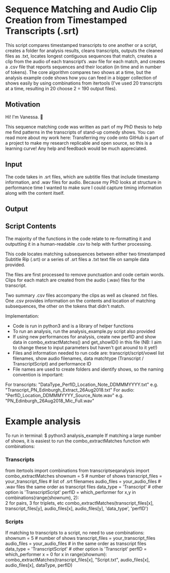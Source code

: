 # Sequence Matching and Audio Clip Creation from Timestamped Transcripts (.srt)

This script compares timestamped transcripts to one another or a script, creates a folder for analysis results, cleans transcripts, outputs the cleaned files as .txt, locates longest contiguous sequences that match, creates a clip from the audio of each transcript’s .wav file for each match, and creates a .csv file that reports sequences and their location (in time and in number of tokens). The core algorithm compares two shows at a time, but the analysis example code shows how you can feed in a bigger collection of shows easily by using combinations from itertools (I've used 20 transcripts at a time, resulting in 20 choose 2 = 190 output files).

## Motivation
Hi! I'm Vanessa. :wave:

This sequence matching code was written as part of my PhD thesis to help me find patterns in the transcripts of stand-up comedy shows. You can read more about my work here: 
Transferring my code onto GitHub is part of a project to make my research replicable and open source, so this is a learning curve! Any help and feedback would be much appreciated.

## Input
The code takes in .srt files, which are subtitle files that include timestamp information, and .wav files for audio. Because my PhD looks at structure in performance time I wanted to make sure I could capture timing information along with the content itself.

## Output

## Script Contents
The majority of the functions in the code relate to re-formatting it and outputting it in a human-readable .csv to help with further processing.

This code locates matching subsequences between either two timestamped Subtitle Rip (.srt) or a series of .srt files a .txt text file on sample data provided.  

The files are first processed to remove punctuation and code certain words. Clips for each match are created from the audio (.wav) files for the transcript.

Two summary .csv files accompany the clips as well as cleaned .txt files. One .csv provides information on the contents and location of matching subsequences, the other on the tokens that didn't match.

Implementation:
- Code is run in python3 and is a library of helper functions
- To run an analysis, run the analysis_example.py script also provided
- If using new performances for analysis, create new perfID and show data in combo_extractMatches() and get_showID() in this file (NB: I aim to change these to input parameters but haven't got around to it yet!)
- Files and information needed to run code are: transcript/script/vowel list filenames, show audio filenames, data matchtype (Transcript / TranscriptScript) and performance ID
- File names are used to create folders and identify shows, so the naming convention is important: 

For transcripts: "DataType_PerfID_Location_Note_DDMMMYYYY.txt"
e.g. "Transcript_PN_Edinburgh_Extract_26Aug2018.txt"
For audio: "PerfID_Location_DDMMMYYYY_Source_Note.wav"
 e.g. "PN_Edinburgh_26Aug2018_Mic_Full.wav"


# Example analysis

To run in terminal:
$ python3 analysis_example
If matching a large number of shows, it is easiest to run the combo_extractMatches 
function wth combinations:

### Transcripts
from itertools import combinations
from transcriptseqanalysis import combo_extractMatches
shownum = 5 # number of shows 
transcript_files = your_transcript_files # list of .srt filenames
audio_files = your_audio_files # .wav files the same order as transcript files
data_type = 'Transcript' # other option is 'TranscriptScript' 
perfID = which_performer
for x,y in combinations(range(shownum), 2):  
 2 for pairs, 3 for triplets, etc
    combo_extractMatches(transcript_files[x], transcript_files[y], 
                                            audio_files[x], audio_files[y], 'data_type', 'perfID')
### Scripts

If matching to transcripts to a script, no need to use combinations:
 shownum = 5 # number of shows
 transcript_files = your_transcript_files 
 audio_files = your_audio_files # in the same order as transcript files
 data_type = 'TranscriptScript' # other option is 'Transcript'
 perfID = which_performer
 x = 0
for x in range(shownum):  
    combo_extractMatches(transcript_files[x], "Script.txt",
                                           audio_files[x], audio_files[x], dataType, perfID)
